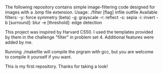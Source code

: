 The following repository contains simple image-filtering code designed for images with a .bmp file extension. 
Usage: ./filter [flag] infile outfile
Available filters:
    -y:  force symmetry (beta)
    -g:  grayscale
    -r:  reflect
    -s:  sepia
    -i:  invert
    -b [surround]:  blur
    -e [threshold]:  edge detection

This project was inspired by Harvard CS50. I used the templates provided by them in the challenge "filter" in problem set 4. Additional features were added by me.

Running ./makefile will compile the prgram with gcc, but you are welcome to compile it yourself if you want. 

This is my first repository. Thanks for taking a look!
